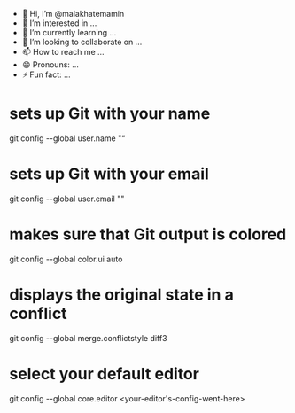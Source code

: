 - 👋 Hi, I’m @malakhatemamin
- 👀 I’m interested in ...
- 🌱 I’m currently learning ...
- 💞️ I’m looking to collaborate on ...
- 📫 How to reach me ...
- 😄 Pronouns: ...
- ⚡ Fun fact: ...

<!---
malakhatemamin/malakhatemamin is a ✨ special ✨ repository because its `README.md` (this file) appears on your GitHub profile.
You can click the Preview link to take a look at your changes.
--->
# sets up Git with your name
git config --global user.name "<Your-Full-Name>“
# sets up Git with your email
git config --global user.email "<your-email-address>"
# makes sure that Git output is colored
git config --global color.ui auto
# displays the original state in a conflict
git config --global merge.conflictstyle diff3
# select your default editor
git config --global core.editor <your-editor's-config-went-here>
